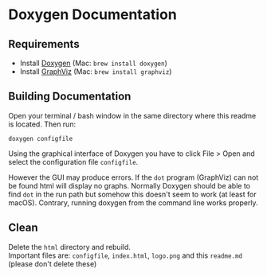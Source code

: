 # Doxygen Documentation

## Requirements

- Install [Doxygen](http://www.stack.nl/~dimitri/doxygen/) (Mac: `brew install doxygen`)
- Install [GraphViz](http://www.graphviz.org/download/) (Mac: `brew install graphviz`)



## Building Documentation

Open your terminal / bash window in the same directory where this readme is located. Then run:

    doxygen configfile


Using the graphical interface of Doxygen you have to click File > Open and select the configuration file `configfile`.

However the GUI may produce errors. If the `dot` program (GraphViz) can not be found html will display no graphs. Normally Doxygen should be able to find `dot` in the run path but somehow this doesn't seem to work (at least for macOS). Contrary, running doxygen from the command line works properly.



## Clean

Delete the `html` directory and rebuild.  
Important files are: `configfile`, `index.html`, `logo.png` and this `readme.md` (please don't delete these)